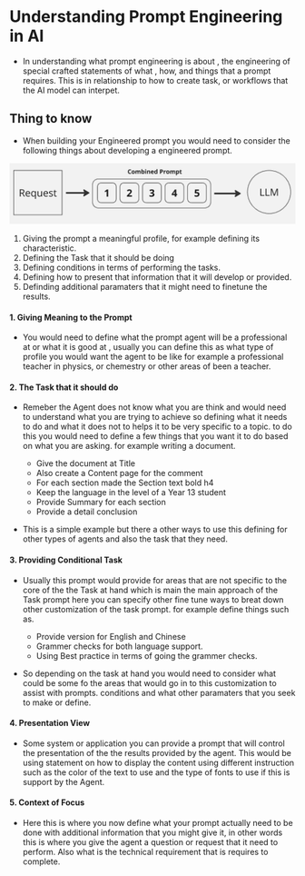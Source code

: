 

# Understanding Prompt Engineering in AI 

- In understanding what prompt engineering is about , the engineering of special crafted statements of what , how, and things that a prompt requires. This is in relationship to how to create task, or workflows that the AI model can interpet.


## Thing to know 
- When building your Engineered prompt you would need to consider the following things about developing a engineered prompt. 

![CombindPrompt](Images/0001/Selection_181.png)
 
 1. Giving the prompt a meaningful profile, for example defining its characteristic. 
 2. Defining the Task that it should be doing 
 3. Defining conditions in terms of performing the tasks.
 4. Defining how to present that information that it will develop or provided. 
 5. Definding additional paramaters that it might need to finetune the results.  

#### 1. Giving Meaning to the Prompt 
- You would need to define what the prompt agent will be a professional at or what it is good at , usually you can define this as what type of profile you would want the agent to be like for example a professional teacher in physics, or chemestry or other areas of been a teacher. 


#### 2. The Task that it should do
- Remeber the Agent does not know what you are think and would need to understand what you are trying to achieve so defining what it needs to do and what it does not to helps it to be very specific to a topic. to do this you would need to define a few things that you want it to do based on what you are asking. for example writing a document. 

	- Give the document at Title 
	- Also create a Content page for the comment 
	- For each section made the Section text bold h4
	- Keep the language in the level of a Year 13 student
	- Provide Summary for each section
	- Provide a detail conclusion

- This is a simple example but there a other ways to use this defining for other types of agents and also the task that they need. 

#### 3. Providing Conditional Task 

- Usually this prompt would provide for areas that are not specific to the core of the the Task at hand which is main the main approach of the Task prompt here you can specify other fine tune ways to breat down other customization of the task prompt. for example define things such as. 

     - Provide version for English and Chinese 
     - Grammer checks for both language support. 
     - Using Best practice in terms of going the grammer checks. 

- So depending on the task at hand you would need to consider what could be some fo the areas that would go in to this customization to assist with prompts. conditions and what other paramaters that you seek to make or define. 

#### 4. Presentation View 

- Some system or application you can provide a prompt that will control the presentation of the the results provided by the agent. This would be using statement on how to display the content using different instruction such as the color of the text to use and the type of fonts to use if this is support by the Agent. 

#### 5. Context of Focus 

- Here this is where you now define what your prompt actually need to be done with additional information that you might give it, in other words this is where you give the agent a question or request that it need to perform. Also what is the technical requirement that is requires to complete. 

